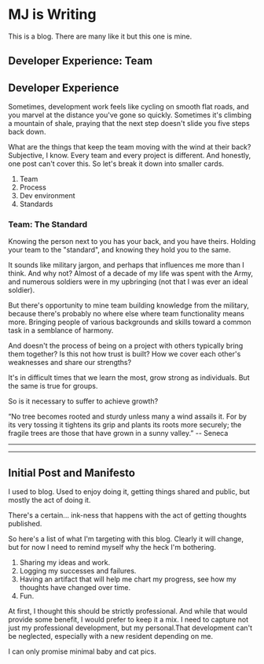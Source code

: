 # MJ is Writing

This is a blog. There are many like it but this one is mine.

## Developer Experience: Team


## Developer Experience

Sometimes, development work feels like cycling on smooth flat roads, and you marvel at the distance you've gone so quickly. Sometimes it's climbing a mountain of shale, praying that the next step doesn't slide you five steps back down. 

What are the things that keep the team moving with the wind at their back? Subjective, I know. Every team and every project is different. And honestly, one post can't cover this. So let's break it down into smaller cards.

1. Team
2. Process
3. Dev environment
4. Standards

### Team: The Standard

Knowing the person next to you has your back, and you have theirs. Holding your team to the "standard", and knowing they hold you to the same. 

It sounds like military jargon, and perhaps that influences me more than I think. And why not? Almost of a decade of my life was spent with the Army, and numerous soldiers were in my upbringing (not that I was ever an ideal soldier).

But there's opportunity to mine team building knowledge from the military, because there's probably no where else where team functionality means more. Bringing people of various backgrounds and skills toward a common task in a semblance of harmony. 

And doesn't the process of being on a project with others typically bring them together? Is this not how trust is built? How we cover each other's weaknesses and share our strengths? 

It's in difficult times that we learn the most, grow strong as individuals. But the same is true for groups. 

So is it necessary to suffer to achieve growth?

“No tree becomes rooted and sturdy unless many a wind assails it. For by its very tossing it tightens its grip and plants its roots more securely; the fragile trees are those that have grown in a sunny valley.”  -- Seneca



---

---

## Initial Post and Manifesto

I used to blog. Used to enjoy doing it, getting things shared and public, but mostly the act of doing it. 

There's a certain... ink-ness that happens with the act of getting thoughts published. 

So here's a list of what I'm targeting with this blog. Clearly it will change, but for now I need
to remind myself why the heck I'm bothering.

1. Sharing my ideas and work.
2. Logging my successes and failures.
3. Having an artifact that will help me chart my progress, see how my thoughts have changed over time.
4. Fun. 

At first, I thought this should be strictly professional. And while that would provide some benefit, I would prefer to keep it a mix. I need to capture not just my professional development, but my personal.That development can't be neglected, especially with a new resident depending on me.  

I can only promise minimal baby and cat pics. 
